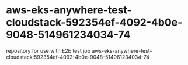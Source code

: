 # aws-eks-anywhere-test-cloudstack-592354ef-4092-4b0e-9048-514961234034-74
repository for use with E2E test job aws-eks-anywhere-test-cloudstack:592354ef-4092-4b0e-9048-514961234034-74
